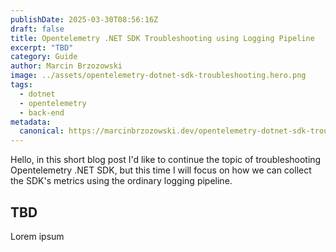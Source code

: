 ```yaml
---
publishDate: 2025-03-30T08:56:16Z
draft: false
title: Opentelemetry .NET SDK Troubleshooting using Logging Pipeline
excerpt: "TBD"
category: Guide
author: Marcin Brzozowski
image: ../assets/opentelemetry-dotnet-sdk-troubleshooting.hero.png
tags:
  - dotnet
  - opentelemetry
  - back-end
metadata:
  canonical: https://marcinbrzozowski.dev/opentelemetry-dotnet-sdk-troubleshooting-logging-pipeline/
---
```


Hello, in this short blog post I'd like to continue the topic of troubleshooting Opentelemetry .NET SDK, but this time I will focus on how we can collect the SDK's metrics using the ordinary logging pipeline.

## TBD

Lorem ipsum